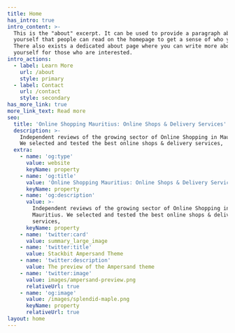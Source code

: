 ```yaml
---
title: Home
has_intro: true
intro_content: >-
  This is the "about" excerpt. It can be used to provide a paragraph about
  yourself that people can read on the homepage to get a sense of who you are.
  There also exists a dedicated about page where you can write more about
  yourself for those who are interested.
intro_actions:
  - label: Learn More
    url: /about
    style: primary
  - label: Contact
    url: /contact
    style: secondary
has_more_link: true
more_link_text: Read more
seo:
  title: 'Online Shopping Mauritius: Online Shops & Delivery Services'
  description: >-
    Independent reviews of the growing sector of Online Shopping in Mauritius.
    We selected and tested the best online shops & delivery services,
  extra:
    - name: 'og:type'
      value: website
      keyName: property
    - name: 'og:title'
      value: 'Online Shopping Mauritius: Online Shops & Delivery Services'
      keyName: property
    - name: 'og:description'
      value: >-
        Independent reviews of the growing sector of Online Shopping in
        Mauritius. We selected and tested the best online shops & delivery
        services,
      keyName: property
    - name: 'twitter:card'
      value: summary_large_image
    - name: 'twitter:title'
      value: Stackbit Ampersand Theme
    - name: 'twitter:description'
      value: The preview of the Ampersand theme
    - name: 'twitter:image'
      value: images/ampersand-preview.png
      relativeUrl: true
    - name: 'og:image'
      value: /images/splendid-maple.png
      keyName: property
      relativeUrl: true
layout: home
---
```

